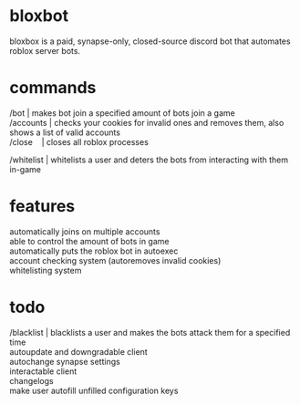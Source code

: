 # bloxbot
bloxbox is a paid, synapse-only, closed-source discord bot that automates roblox server bots.    

# commands
/bot            |  makes bot join a specified amount of bots join a game  
/accounts       |  checks your cookies for invalid ones and removes them, also shows a list of valid accounts  
/close&nbsp;&nbsp;&nbsp;&nbsp;|  closes all roblox processes    

/whitelist      |  whitelists a user and deters the bots from interacting with them in-game  

# features
automatically joins on multiple accounts  
able to control the amount of bots in game  
automatically puts the roblox bot in autoexec  
account checking system (autoremoves invalid cookies)  
whitelisting system

# todo
/blacklist  |  blacklists a user and makes the bots attack them for a specified time  
autoupdate and downgradable client  
autochange synapse settings  
interactable client  
changelogs  
make user autofill unfilled configuration keys  
